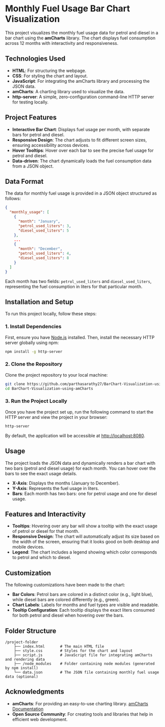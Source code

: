 # Monthly Fuel Usage Bar Chart Visualization

This project visualizes the monthly fuel usage data for petrol and diesel in a bar chart using the **amCharts** library. The chart displays fuel consumption across 12 months with interactivity and responsiveness.

## Technologies Used
- **HTML**: For structuring the webpage.
- **CSS**: For styling the chart and layout.
- **JavaScript**: For integrating the amCharts library and processing the JSON data.
- **amCharts**: A charting library used to visualize the data.
- **http-server**: A simple, zero-configuration command-line HTTP server for testing locally.

## Project Features
- **Interactive Bar Chart**: Displays fuel usage per month, with separate bars for petrol and diesel.
- **Responsive Design**: The chart adjusts to fit different screen sizes, ensuring accessibility across devices.
- **Hover Tooltips**: Hover over each bar to see the precise fuel usage for petrol and diesel.
- **Data-driven**: The chart dynamically loads the fuel consumption data from a JSON object.

## Data Format
The data for monthly fuel usage is provided in a JSON object structured as follows:

```json
{
  "monthly_usage": [
    {
      "month": "January",
      "petrol_used_liters": 3,
      "diesel_used_liters": 5
    },
    ...
    {
      "month": "December",
      "petrol_used_liters": 4,
      "diesel_used_liters": 8
    }
  ]
}
```

Each month has two fields: `petrol_used_liters` and `diesel_used_liters`, representing the fuel consumption in liters for that particular month.

## Installation and Setup

To run this project locally, follow these steps:

### 1. Install Dependencies

First, ensure you have [Node.js](https://nodejs.org/) installed. Then, install the necessary HTTP server globally using npm:

```bash
npm install -g http-server
```

### 2. Clone the Repository

Clone the project repository to your local machine:

```bash
git clone https://github.com/parthasarathy27/BarChart-Visualization-using-amCharts.git
cd BarChart-Visualization-using-amCharts
```

### 3. Run the Project Locally

Once you have the project set up, run the following command to start the HTTP server and view the project in your browser:

```bash
http-server
```

By default, the application will be accessible at [http://localhost:8080](http://localhost:8080).

## Usage

The project loads the JSON data and dynamically renders a bar chart with two bars (petrol and diesel usage) for each month. You can hover over the bars to see the exact usage details.

- **X-Axis**: Displays the months (January to December).
- **Y-Axis**: Represents the fuel usage in liters.
- **Bars**: Each month has two bars: one for petrol usage and one for diesel usage.

## Features and Interactivity
- **Tooltips**: Hovering over any bar will show a tooltip with the exact usage of petrol or diesel for that month.
- **Responsive Design**: The chart will automatically adjust its size based on the width of the screen, ensuring that it looks good on both desktop and mobile devices.
- **Legend**: The chart includes a legend showing which color corresponds to petrol and which to diesel.

## Customization

The following customizations have been made to the chart:

- **Bar Colors**: Petrol bars are colored in a distinct color (e.g., light blue), while diesel bars are colored differently (e.g., green).
- **Chart Labels**: Labels for months and fuel types are visible and readable.
- **Tooltip Configuration**: Each tooltip displays the exact liters consumed for both petrol and diesel when hovering over the bars.

## Folder Structure

```
/project-folder
    ├── index.html       # The main HTML file
    ├── style.css        # Styles for the chart and layout
    ├── script.js        # JavaScript file for integrating amCharts and rendering data
    ├── /node_modules    # Folder containing node modules (generated by npm install)
    └── data.json        # The JSON file containing monthly fuel usage data (optional)
```

## Acknowledgments

- **amCharts**: For providing an easy-to-use charting library. [amCharts Documentation](https://www.amcharts.com/docs/)
- **Open Source Community**: For creating tools and libraries that help in efficient web development.
